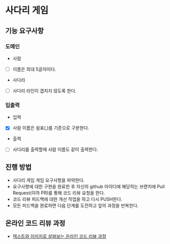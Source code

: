 # 사다리 게임
## 기능 요구사항
### 도메인
* 사람
- [ ] 이름은 최대 5글자이다.
* 사다리
- [ ] 사다리 라인이 겹치지 않도록 한다.

### 입출력
* 입력
- [x] 사람 이름은 쉼표(,)를 기준으로 구분한다.
* 출력
- [ ] 사다리를 출력할때 사람 이름도 같이 출력한다.

## 진행 방법
* 사다리 게임 게임 요구사항을 파악한다.
* 요구사항에 대한 구현을 완료한 후 자신의 github 아이디에 해당하는 브랜치에 Pull Request(이하 PR)를 통해 코드 리뷰 요청을 한다.
* 코드 리뷰 피드백에 대한 개선 작업을 하고 다시 PUSH한다.
* 모든 피드백을 완료하면 다음 단계를 도전하고 앞의 과정을 반복한다.

## 온라인 코드 리뷰 과정
* [텍스트와 이미지로 살펴보는 온라인 코드 리뷰 과정](https://github.com/nextstep-step/nextstep-docs/tree/master/codereview)